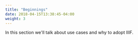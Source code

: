 ```yaml
---
title: "Beginnings"
date: 2018-04-15T13:38:45-04:00
weight: 3
---
```


In this section we'll talk about use cases and why to adopt IIIF.
